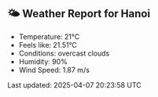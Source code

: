 <!-- WEATHER-START -->
## 🌤 Weather Report for Hanoi

- Temperature: 21°C
- Feels like: 21.51°C
- Conditions: overcast clouds
- Humidity: 90%
- Wind Speed: 1.87 m/s

Last updated: 2025-04-07 20:23:58 UTC
<!-- WEATHER-END -->
